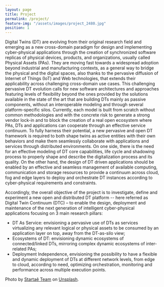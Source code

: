 ```yaml
---
layout: page
title: Project
permalink: /project/
feature-img: "/assets/images/project_2480.jpg" 
position: 1
---
```


<style type="text/css">   
    .image-credit {
        font-size: 14px;
    }
</style>

Digital Twins (DT) are evolving from their original research field and emerging as a new cross-domain paradigm for design and implementing cyber-physical applications through the creation of synchronized software replicas of physical devices, products, and organizations, usually called Physical Assets (PAs). They are moving fast towards a widespread adoption beyond industrial and manufacturing contexts, as a general way to bridge the physical and the digital spaces, also thanks to the pervasive diffusion of Internet of Things (IoT) and Web technologies, that extends their applicability across challenging cross-domain use cases. This challenging pervasive DT evolution calls for new software architectures and approaches featuring levels of flexibility beyond the ones provided by the solutions available in the state of the art that are building DTs mainly as passive components, without an interoperable modeling and through several platform-specific silos. Currently, each model is built from scratch without common methodologies and with the concrete risk to generate a strong vendor lock-in and to block the creation of a real open ecosystem where PAs, DTs and applications can cooperate through an effective service continuum. To fully harness their potential, a new pervasive and open DT framework is required to both shape twins as active entities with their own behaviors and make them seamlessly collaborate with applications and services through distributed environments. On one side, there is the need for an effective modeling of DT core capabilities, life cycle and shadowing process to properly shape and describe the digitalization process and its quality. On the other hand, the design of DT driven applications should be enabled by an effective and seamless management of available computing, communication and storage resources to provide a continuum across cloud, fog and edge layers to deploy and orchestrate DT instances according to cyber-physical requirements and constraints.
            
Accordingly, the overall objective of the project is to investigate, define and experiment a new open and distributed DT platform -- here referred as Digital Twin Continuum (DTC) – to enable the design, deployment and maintenance of the next generation of intelligent cyber-physical applications focusing on 3 main research pillars:
            
- DT As Service: envisioning a pervasive use of DTs as services virtualizing any relevant logical or physical assets to be consumed by an application layer on top, away from the DT-as-silo view;
- Ecosystems of DT: envisioning dynamic ecosystems of connected/linked DTs, mirroring complex dynamic ecosystems of inter-related PAs;
- Deployment Independence, envisioning the possibility to have a flexible and dynamic deployment of DTs at different network levels, from edge to cloud, according to need, optimizing orchestration, monitoring and performance across multiple execution points.

<div class="image-credit">
    Photo by <a href="https://unsplash.com/it/@startaeteam?utm_content=creditCopyText&utm_medium=referral&utm_source=unsplash">Startaê Team</a> on <a href="https://unsplash.com/it/foto/persona-che-indica-la-carta-bianca-sul-muro-7tXA8xwe4W4?utm_content=creditCopyText&utm_medium=referral&utm_source=unsplash">Unsplash</a>.
</div>
